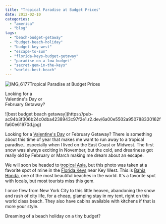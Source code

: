```yaml
---
title: "Tropical Paradise at Budget Prices"
date: 2012-02-10
categories: 
  - "america"
  - "blog"
tags: 
  - "beach-budget-getaway"
  - "budget-beach-holiday"
  - "budget-key-west"
  - "escape-to-sun"
  - "florida-keys-budget-getaway"
  - "paradise-on-a-low-budget"
  - "secret-gem-in-the-keys"
  - "worlds-best-beach"
---
```


![IMG_6177](https://pub-ac94b3f306b24c0dba4238943c97f2e1.r2.dev/6a00e5502a950788330167609ac979970b.jpg)Tropical Paradise at Budget Prices

Looking for a  
Valentine's Day or  
February Getaway?

<!--more--> ![best budget beach getaway](https://pub-ac94b3f306b24c0dba4238943c97f2e1.r2.dev/6a00e5502a950788330162ffa60e61970d.jpg)  
  
Looking for a [Valentine's Day](https://pub-ac94b3f306b24c0dba4238943c97f2e1.r2.dev/2011/02/happy-valentines-day-omg-its-illegal-in-malaysia.html "valentines day") or February Getaway? There is something about this time of year that makes me want to run away to a tropical paradise...especially when I lived on the East Coast or Midwest. The first snow was always exciting in November, but the cold, and dreariness got really old by February or March making me dream about an escape.  
  
We will soon be headed to [tropical Asia](https://pub-ac94b3f306b24c0dba4238943c97f2e1.r2.dev/2011/01/tropical-winter-home-in-penang-malaysia-location-indenpendent-digital-nomad-long-term-travel-tips-.html "tropical asia penang"), but this photo was taken at a favorite spot of mine in the [Florida Keys](https://pub-ac94b3f306b24c0dba4238943c97f2e1.r2.dev/2011/10/florida-road-trip-sun-fun-family-vacation.html "florida road trip") near Key West. This is [Bahia Honda](http://www.bahiahondapark.com/ "bahia honda"), one of the most beautiful beaches in the world. It's a favorite spot with locals, but most tourists miss this gem.  
  
I once flew from New York City to this little heaven, abandoning the snow and rush of city life, for a cheap, glamping stay in my tent, right on this world class beach. They also have cabins available with kitchens if that is more your style.  
  
Dreaming of a beach holiday on a tiny budget?
